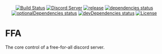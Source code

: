 <div align="center">
  <a href="https://travis-ci.org/LJNeon/ffa"><img src="https://api.travis-ci.org/LJNeon/ffa.svg?branch=master" alt="Build Status"/></a>
  <a href="https://discord.gg/F7reg7e"><img src="https://img.shields.io/badge/discord-6k%20members-brightgreen.svg" alt="Discord Server"/></a>
  <a href="https://github.com/LJNeon/ffa"><img src="https://img.shields.io/github/release/LJNeon/ffa/all.svg" alt="release"/></a>
  <a href="https://david-dm.org/LJNeon/ffa"><img src="https://david-dm.org/LJNeon/ffa/status.png" alt="dependencies status"/></a>
  <a href="https://david-dm.org/LJNeon/ffa?type=optional"><img src="https://david-dm.org/LJNeon/ffa/optional-status.png" alt="optionalDependencies status"/></a>
  <a href="https://david-dm.org/LJNeon/ffa?type=dev"><img src="https://david-dm.org/LJNeon/ffa/dev-status.png" alt="devDependencies status"/></a>
  <a href="https://github.com/LJNeon/ffa/blob/master/LICENSE"><img src="https://img.shields.io/badge/license-GPL%20v3-blue.svg" alt="License"/></a>
</div>

# FFA
The core control of a free-for-all discord server.
